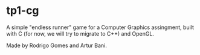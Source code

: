 # tp1-cg

A simple "endless runner" game for a Computer Graphics assingment, built with C (for now, we will try to migrate to C++) and OpenGL.

Made by Rodrigo Gomes and Artur Bani.

